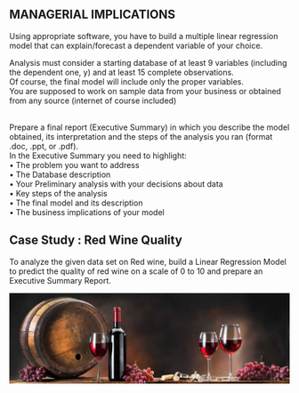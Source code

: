 ## MANAGERIAL IMPLICATIONS

Using appropriate software, you have to build a multiple linear regression model that can explain/forecast a dependent variable of your choice.<br>

Analysis must consider a starting database of at least 9 variables (including the dependent one, y) and at least 15 complete observations. <br>Of course, the final model will include only the proper variables.<br>
You are supposed to work on sample data from your business or obtained from any source (internet of course included)<br><br>

Prepare a final report (Executive Summary) in which you describe the model obtained, its interpretation and the steps of the analysis you ran (format .doc, .ppt, or .pdf).
<br>
In the Executive Summary you need to highlight:<br>
•	The problem you want to address<br>
•	The Database description<br>
•	Your Preliminary analysis with your decisions about data<br>
•	Key steps of the analysis<br>
•	The final model and its description<br>
•	The business implications of your model<br>

## Case Study : Red Wine Quality

To analyze the given data set on Red wine, build a Linear Regression Model to predict the quality of red wine on a scale of 0 to 10 and prepare an Executive Summary Report.<br>

![alt text](redwine.jpg "Red Wine")

